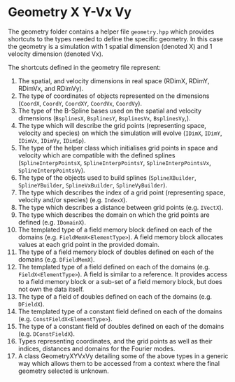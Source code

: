 # Geometry X Y-Vx Vy

The geometry folder contains a helper file `geometry.hpp` which provides shortcuts to the types needed to define the specific geometry. In this case the geometry is a simulation with 1 spatial dimension (denoted X) and 1 velocity dimension (denoted Vx).

The shortcuts defined in the geometry file represent:
1.  The spatial, and velocity dimensions in real space (RDimX, RDimY, RDimVx, and RDimVy).
2.  The type of coordinates of objects represented on the dimensions (`CoordX`, `CoordY`, `CoordXY`, `CoordVx`, `CoordVy`).
3.  The type of the B-Spline bases used on the spatial and velocity dimensions (`BsplinesX`, `BsplinesY`, `BsplinesVx`, `BsplinesVy`,).
4.  The type which will describe the grid points (representing space, velocity and species) on which the simulation will evolve (`IDimX`, `IDimY`, `IDimVx`, `IDimVy`, `IDimSp`).
5.  The type of the helper class which initialises grid points in space and velocity which are compatible with the defined splines (`SplineInterpPointsX`, `SplineInterpPointsY`, `SplineInterpPointsVx`, `SplineInterpPointsVy`).
6.  The type of the objects used to build splines (`SplineXBuilder`, `SplineYBuilder`, `SplineVxBuilder`, `SplineVyBuilder`).
7.  The type which describes the index of a grid point (representing space, velocity and/or species) (e.g. `IndexX`).
8.  The type which describes a distance between grid points (e.g. `IVectX`).
9.  The type which describes the domain on which the grid points are defined (e.g. `IDomainX`).
10. The templated type of a field memory block defined on each of the domains (e.g. `FieldMemX<ElementType>`). A field memory block allocates values at each grid point in the provided domain.
11. The type of a field memory block of doubles defined on each of the domains (e.g. `DFieldMemX`).
12. The templated type of a field defined on each of the domains (e.g. `FieldX<ElementType>`). A field is similar to a reference. It provides access to a field memory block or a sub-set of a field memory block, but does not own the data itself.
13. The type of a field of doubles defined on each of the domains (e.g. `DFieldX`).
14. The templated type of a constant field defined on each of the domains (e.g. `ConstFieldX<ElementType>`).
15. The type of a constant field of doubles defined on each of the domains (e.g. `DConstFieldX`).
16. Types representing coordinates, and the grid points as well as their indices, distances and domains for the Fourier modes.
17. A class GeometryXYVxVy detailing some of the above types in a generic way which allows them to be accessed from a context where the final geometry selected is unknown.
